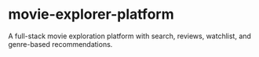 # movie-explorer-platform
A full-stack movie exploration platform with search, reviews, watchlist, and genre-based recommendations.
